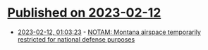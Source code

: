 # [Published on 2023-02-12](index.md)

* [2023-02-12, 01:03:23](https://news.ycombinator.com/item?id=34758283) - [NOTAM: Montana airspace temporarily restricted for national defense purposes](https://twitter.com/IntelCrab/status/1624569071583854596)
